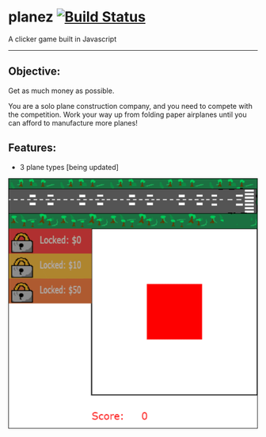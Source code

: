 # planez [![Build Status](https://travis-ci.com/robloxcom-corporation/planez.svg?branch=master)](https://travis-ci.com/robloxcom-corporation/planez)

A clicker game built in Javascript

<hr/>

## Objective:
Get as much money as possible.

You are a solo plane construction company, and you need to compete with the competition. Work your way up from folding paper airplanes until you can afford to manufacture more planes! 

## Features:
<ul>
  <li>3 plane types [being updated]</li>
</ul>


<a href="https://robloxcom-corporation.github.io/planez/"> ![Planez Sample Image](play.gif)</a>
